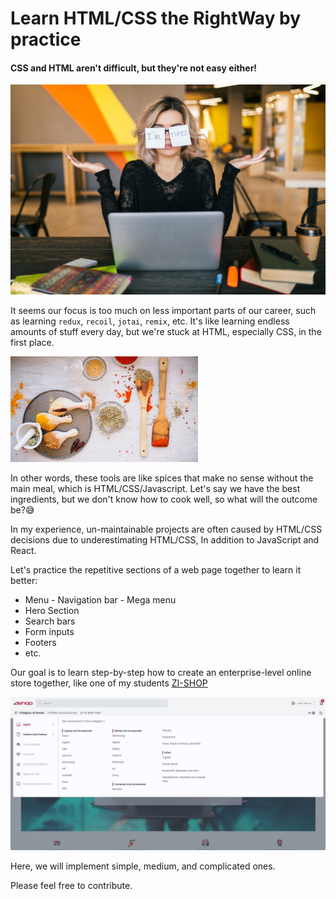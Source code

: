 # Learn HTML/CSS the RightWay by practice

#### CSS and HTML aren't difficult, but they're not easy either!

<img src="assets/portrait-young-pretty-tired-woman-with-paper-stickers-glasses-sitting-table-black-shirt_285396-2398.jpg"  alt="the girl is tired of bugs in frontend development" >

It seems our focus is too much on less important parts of our career, such as learning `redux`, `recoil`, `jotai`, `remix`, etc. It's like learning endless amounts of stuff every day, but we're stuck at HTML, especially CSS, in the first place.

<img src="assets/chicken-with-spices-tray_23-2147773472.jpg" alt="All ingredients e.g. chicken and spices for a food" width="300">

In other words, these tools are like spices that make no sense without the main meal, which is HTML/CSS/Javascript. Let's say we have the best ingredients, but we don't know how to cook well, so what will the outcome be?😅

In my experience, un-maintainable projects are often caused by HTML/CSS decisions due to underestimating HTML/CSS, In addition to JavaScript and React.

Let's practice the repetitive sections of a web page together to learn it better:

- Menu - Navigation bar - Mega menu
- Hero Section
- Search bars
- Form inputs
- Footers
- etc.

Our goal is to learn step-by-step how to create an enterprise-level online store together, like one of my students [ZI-SHOP](https://github.com/ZahraMirzaei/online-shop)

<img src="assets/zishop.jpg" alt="zi-shop">

Here, we will implement simple, medium, and complicated ones.

Please feel free to contribute.
